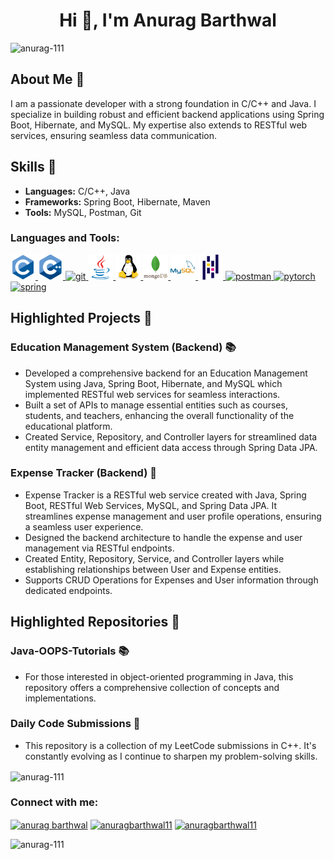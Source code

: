 <h1 align="center">Hi 👋, I'm Anurag Barthwal</h1>
<p align="left"> <img src="https://komarev.com/ghpvc/?username=anurag-111&label=Profile%20views&color=0e75b6&style=flat" alt="anurag-111" /> </p>


## About Me 🚀
I am a passionate developer with a strong foundation in C/C++ and Java. I specialize in building robust and efficient backend applications using Spring Boot, Hibernate, and MySQL. My expertise also extends to RESTful web services, ensuring seamless data communication.

## Skills 🌟
- **Languages:** C/C++, Java
- **Frameworks:** Spring Boot, Hibernate, Maven
- **Tools:** MySQL, Postman, Git

  
<h3 align="left">Languages and Tools:</h3>
<p align="left"> <a href="https://www.cprogramming.com/" target="_blank" rel="noreferrer"> <img src="https://raw.githubusercontent.com/devicons/devicon/master/icons/c/c-original.svg" alt="c" width="40" height="40"/> </a> <a href="https://www.w3schools.com/cpp/" target="_blank" rel="noreferrer"> <img src="https://raw.githubusercontent.com/devicons/devicon/master/icons/cplusplus/cplusplus-original.svg" alt="cplusplus" width="40" height="40"/> </a> <a href="https://git-scm.com/" target="_blank" rel="noreferrer"> <img src="https://www.vectorlogo.zone/logos/git-scm/git-scm-icon.svg" alt="git" width="40" height="40"/> </a> <a href="https://www.java.com" target="_blank" rel="noreferrer"> <img src="https://raw.githubusercontent.com/devicons/devicon/master/icons/java/java-original.svg" alt="java" width="40" height="40"/> </a> <a href="https://www.linux.org/" target="_blank" rel="noreferrer"> <img src="https://raw.githubusercontent.com/devicons/devicon/master/icons/linux/linux-original.svg" alt="linux" width="40" height="40"/> </a> <a href="https://www.mongodb.com/" target="_blank" rel="noreferrer"> <img src="https://raw.githubusercontent.com/devicons/devicon/master/icons/mongodb/mongodb-original-wordmark.svg" alt="mongodb" width="40" height="40"/> </a> <a href="https://www.mysql.com/" target="_blank" rel="noreferrer"> <img src="https://raw.githubusercontent.com/devicons/devicon/master/icons/mysql/mysql-original-wordmark.svg" alt="mysql" width="40" height="40"/> </a> <a href="https://pandas.pydata.org/" target="_blank" rel="noreferrer"> <img src="https://raw.githubusercontent.com/devicons/devicon/2ae2a900d2f041da66e950e4d48052658d850630/icons/pandas/pandas-original.svg" alt="pandas" width="40" height="40"/> </a> <a href="https://postman.com" target="_blank" rel="noreferrer"> <img src="https://www.vectorlogo.zone/logos/getpostman/getpostman-icon.svg" alt="postman" width="40" height="40"/> </a> <a href="https://pytorch.org/" target="_blank" rel="noreferrer"> <img src="https://www.vectorlogo.zone/logos/pytorch/pytorch-icon.svg" alt="pytorch" width="40" height="40"/> </a> <a href="https://spring.io/" target="_blank" rel="noreferrer"> <img src="https://www.vectorlogo.zone/logos/springio/springio-icon.svg" alt="spring" width="40" height="40"/> </a> </p>



## Highlighted Projects 🚀

### Education Management System (Backend) 📚
- Developed a comprehensive backend for an Education Management System using Java, Spring Boot, Hibernate,
  and MySQL which implemented RESTful web services for seamless interactions.
- Built a set of APIs to manage essential entities such as courses, students, and teachers, enhancing the overall
  functionality of the educational platform.
- Created Service, Repository, and Controller layers for streamlined data entity management and efficient data
  access through Spring Data JPA.

### Expense Tracker (Backend) 💼
- Expense Tracker is a RESTful web service created with Java, Spring Boot, RESTful Web Services, MySQL, and
  Spring Data JPA. It streamlines expense management and user profile operations, ensuring a seamless user experience.
- Designed the backend architecture to handle the expense and user management via RESTful endpoints.
- Created Entity, Repository, Service, and Controller layers while establishing relationships between User and
  Expense entities.
- Supports CRUD Operations for Expenses and User information through dedicated endpoints.

## Highlighted Repositories 🚀 

### Java-OOPS-Tutorials 📚
- For those interested in object-oriented programming in Java, this repository offers a comprehensive collection of concepts and implementations.

### Daily Code Submissions 📝
- This repository is a collection of my LeetCode submissions in C++. It's constantly evolving as I continue to sharpen my problem-solving skills.

<p><img align="center" src="https://leetcode-stats-six.vercel.app/?username=anuragbarthwal11" alt="anurag-111" /></p>


<h3 align="left">Connect with me:</h3>
<p align="left">
<a href="https://www.linkedin.com/in/anurag-barthwal-94aa78200" target="blank"><img align="center" src="https://raw.githubusercontent.com/rahuldkjain/github-profile-readme-generator/master/src/images/icons/Social/linked-in-alt.svg" alt="anurag barthwal" height="30" width="40" /></a>
<a href="https://www.leetcode.com/anuragbarthwal11" target="blank"><img align="center" src="https://raw.githubusercontent.com/rahuldkjain/github-profile-readme-generator/master/src/images/icons/Social/leet-code.svg" alt="anuragbarthwal11" height="30" width="40" /></a>
<a href="https://auth.geeksforgeeks.org/user/anuragbarthwal11" target="blank"><img align="center" src="https://raw.githubusercontent.com/rahuldkjain/github-profile-readme-generator/master/src/images/icons/Social/geeks-for-geeks.svg" alt="anuragbarthwal11" height="30" width="40" /></a>
</p>

<p><img align="left" src="https://github-readme-stats.vercel.app/api/top-langs?username=anurag-111&show_icons=true&locale=en" alt="anurag-111" /></p>


